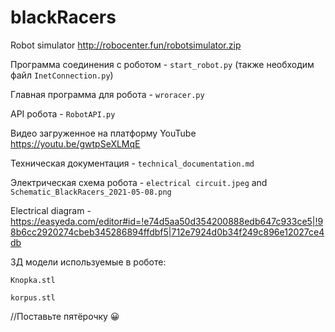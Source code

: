 # blackRacers
Robot simulator http://robocenter.fun/robotsimulator.zip

Программа соединения с роботом - `start_robot.py` (также необходим файл `InetConnection.py`)

Главная программа для робота - `wroracer.py`

API робота - `RobotAPI.py`

Видео загруженное на платформу YouTube https://youtu.be/gwtpSeXLMqE

Техническая документация - ```technical_documentation.md```

Электрическая схема робота - ```electrical circuit.jpeg``` and ```Schematic_BlackRacers_2021-05-08.png```

Electrical diagram - https://easyeda.com/editor#id=!e74d5aa50d354200888edb647c933ce5|!98b6cc2920274cbeb345286894ffdbf5|712e7924d0b34f249c896e12027ce4db

3Д модели используемые в роботе:

``` Knopka.stl ```

``` korpus.stl ```

//Поставьте пятёрочку 😀
